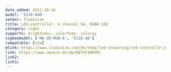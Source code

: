 ```yaml
---
date_added: 2021-10-14
model: '5110.040'
vendor: Iluminize
title: LED-controller, 4 channel 5A, RGBW LED
category: light
supports: brightness, colortemp, colorxy
zigbeemodel: ['HK-ZD-RGB-A', '5110.40']
compatible: [z2m]
mlink: https://www.iluminize.com/de/shop/led-steuerung/led-controller/product/484-511-040-zigbee-controller-5a.html
link: https://www.amazon.de/dp/B07XF1B8YN/
link2: 
link3: 
---
```


